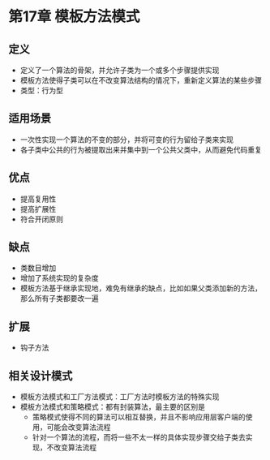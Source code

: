 # 第17章 模板方法模式

## 定义
+ 定义了一个算法的骨架，并允许子类为一个或多个步骤提供实现
+ 模板方法使得子类可以在不改变算法结构的情况下，重新定义算法的某些步骤
+ 类型：行为型

## 适用场景
+ 一次性实现一个算法的不变的部分，并将可变的行为留给子类来实现
+ 各子类中公共的行为被提取出来并集中到一个公共父类中，从而避免代码重复

## 优点
+ 提高复用性
+ 提高扩展性
+ 符合开闭原则

## 缺点
+ 类数目增加
+ 增加了系统实现的复杂度
+ 模板方法基于继承实现地，难免有继承的缺点，比如如果父类添加新的方法，那么所有子类都要改一遍

## 扩展
+ 钩子方法

## 相关设计模式
+ 模板方法模式和工厂方法模式：工厂方法时模板方法的特殊实现
+ 模板方法模式和策略模式：都有封装算法，最主要的区别是
  + 策略模式使得不同的算法可以相互替换，并且不影响应用层客户端的使用，可能会改变算法流程
  + 针对一个算法的流程，而将一些不太一样的具体实现步骤交给子类去实现，不改变算法流程